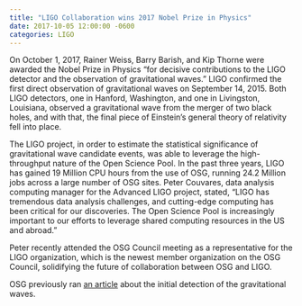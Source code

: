 ```yaml
---
title: "LIGO Collaboration wins 2017 Nobel Prize in Physics"
date: 2017-10-05 12:00:00 -0600
categories: LIGO
---
```


On October 1, 2017, Rainer Weiss, Barry Barish, and Kip Thorne were awarded the Nobel Prize in Physics “for decisive contributions to the LIGO detector and the observation of gravitational waves.” LIGO confirmed the first direct observation of gravitational waves on September 14, 2015. Both LIGO detectors, one in Hanford, Washington, and one in Livingston, Louisiana, observed a gravitational wave from the merger of two black holes, and with that, the final piece of Einstein’s general theory of relativity fell into place.

The LIGO project, in order to estimate the statistical significance of gravitational wave candidate events, was able to leverage the high-throughput nature of the Open Science Pool. In the past three years, LIGO has gained 19 Million CPU hours from the use of OSG, running 24.2 Million jobs across a large number of OSG sites. Peter Couvares, data analysis computing manager for the Advanced LIGO project, stated, “LIGO has tremendous data analysis challenges, and cutting-edge computing has been critical for our discoveries. The Open Science Pool is increasingly important to our efforts to leverage shared computing resources in the US and abroad.”

Peter recently attended the OSG Council meeting as a representative for the LIGO organization, which is the newest member organization on the OSG Council, solidifying the future of collaboration between OSG and LIGO.

OSG previously ran [an article](/news/2017/10/05/osg-helps-ligo-scientists-confirm-einsteins-last-unproven-theory.html) about the initial detection of the gravitational waves.


